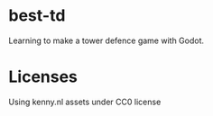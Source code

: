 # best-td
Learning to make a tower defence game with Godot.

# Licenses
Using kenny.nl assets under CC0 license
